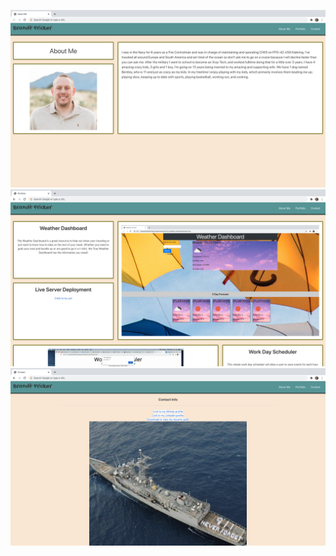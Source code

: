 ![About-Me](readmeImages/aboutMeSS.png)
![Portfolio](readmeImages/portfolioSS.png)
![Contact](readmeImages/contactSS.png)